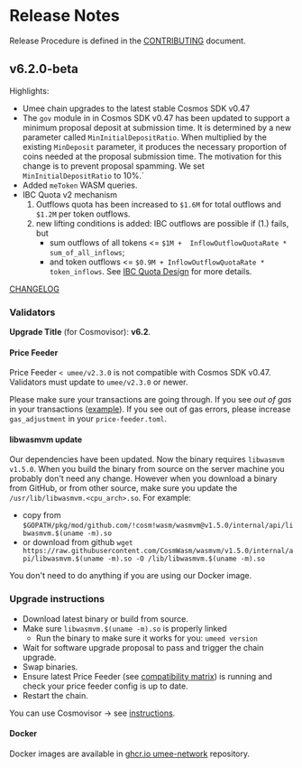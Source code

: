 <!-- markdownlint-disable MD013 -->
<!-- markdownlint-disable MD024 -->
<!-- markdownlint-disable MD040 -->

# Release Notes

Release Procedure is defined in the [CONTRIBUTING](CONTRIBUTING.md#release-procedure) document.

## v6.2.0-beta

Highlights:

- Umee chain upgrades to the latest stable Cosmos SDK v0.47
- The `gov` module in in Cosmos SDK v0.47 has been updated to support a minimum proposal deposit at submission time. It is determined by a new parameter called `MinInitialDepositRatio`. When multiplied by the existing `MinDeposit` parameter, it produces the necessary proportion of coins needed at the proposal submission time. The motivation for this change is to prevent proposal spamming.
  We set `MinInitialDepositRatio` to 10%.`
- Added `meToken` WASM queries.
- IBC Quota v2 mechanism
  1. Outflows quota has been increased to `$1.6M` for total outflows and `$1.2M` per token outflows.
  2. new lifting conditions is added: IBC outflows are possible if (1.) fails, but
     - sum outflows of all tokens <= `$1M +  InflowOutflowQuotaRate * sum_of_all_inflows`;
     - and token outflows <= `$0.9M + InflowOutflowQuotaRate * token_inflows`.
  See [IBC Quota Design](./x/uibc/README.md#design) for more details.

[CHANGELOG](CHANGELOG.md)

### Validators

**Upgrade Title** (for Cosmovisor): **v6.2**.

#### Price Feeder

Price Feeder `< umee/v2.3.0` is not compatible with Cosmos SDK v0.47. Validators must update to `umee/v2.3.0` or newer.

Please make sure your transactions are going through. If you see _out of gas_ in your transactions ([example](https://explorer.network.umee.cc/Canon-4/tx/74078158E2739CBF7EEA30D6BE673D207338E6686129717A4CED546F36F07CD7)). If you see out of gas errors, please increase `gas_adjustment` in your `price-feeder.toml`.

#### libwasmvm update

Our dependencies have been updated. Now the binary requires `libwasmvm v1.5.0`. When you build the binary from source on the server machine you probably don't need any change. However when you download a binary from GitHub, or from other source, make sure you update the `/usr/lib/libwasmvm.<cpu_arch>.so`. For example:

- copy from `$GOPATH/pkg/mod/github.com/!cosm!wasm/wasmvm@v1.5.0/internal/api/libwasmvm.$(uname -m).so`
- or download from github `wget https://raw.githubusercontent.com/CosmWasm/wasmvm/v1.5.0/internal/api/libwasmvm.$(uname -m).so -O /lib/libwasmvm.$(uname -m).so`

You don't need to do anything if you are using our Docker image.

### Upgrade instructions

- Download latest binary or build from source.
- Make sure `libwasmvm.$(uname -m).so` is properly linked
  - Run the binary to make sure it works for you: `umeed version`
- Wait for software upgrade proposal to pass and trigger the chain upgrade.
- Swap binaries.
- Ensure latest Price Feeder (see [compatibility matrix](https://github.com/umee-network/umee/#release-compatibility-matrix)) is running and check your price feeder config is up to date.
- Restart the chain.

You can use Cosmovisor → see [instructions](https://github.com/umee-network/umee/#cosmovisor).

#### Docker

Docker images are available in [ghcr.io umee-network](https://github.com/umee-network/umee/pkgs/container/umeed) repository.
